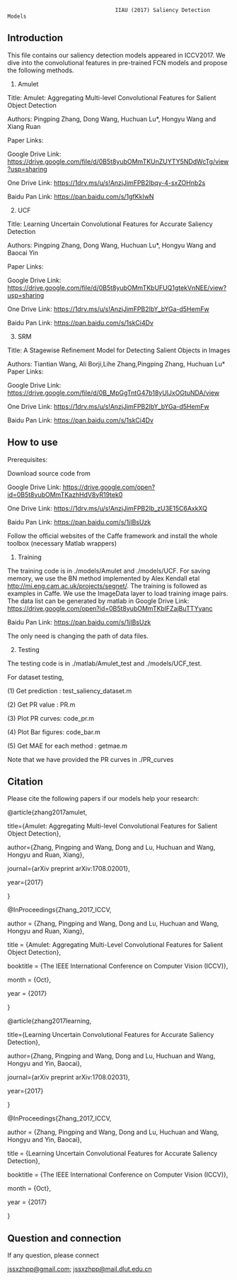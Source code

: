                                       IIAU (2017) Saliency Detection Models
                                      
Introduction
------------------------------------------------------------------------------------------------------------------
This file contains our saliency detection models appeared in ICCV2017. We dive into the convolutional features in pre-trained FCN models and propose the following methods.

1) Amulet

Title: Amulet: Aggregating Multi-level Convolutional Features for Salient Object Detection

Authors: Pingping Zhang, Dong Wang, Huchuan Lu*, Hongyu Wang and Xiang Ruan

Paper Links: 

Google Drive Link: https://drive.google.com/file/d/0B5t8yubOMmTKUnZUYTY5NDdWcTg/view?usp=sharing

One Drive    Link: https://1drv.ms/u/s!AnzjJimFPB2Ibqy-4-sxZOHnb2s

Baidu Pan    Link: https://pan.baidu.com/s/1gfKkIwN

2) UCF

Title: Learning Uncertain Convolutional Features for Accurate Saliency Detection

Authors: Pingping Zhang, Dong Wang, Huchuan Lu*, Hongyu Wang and Baocai Yin

Paper Links: 

Google Drive Link: https://drive.google.com/file/d/0B5t8yubOMmTKbUFUQ1gtekVnNEE/view?usp=sharing

One Drive    Link: https://1drv.ms/u/s!AnzjJimFPB2IbY_bYGa-d5HemFw

Baidu Pan    Link: https://pan.baidu.com/s/1skCi4Dv

3) SRM

Title: A Stagewise Refinement Model for Detecting Salient Objects in Images

Authors: Tiantian Wang, Ali Borji,Lihe Zhang,Pingping Zhang, Huchuan Lu*
Paper Links: 

Google Drive Link: https://drive.google.com/file/d/0B_MpGgTntG47b18yUlJxOGtuNDA/view

One Drive    Link: https://1drv.ms/u/s!AnzjJimFPB2IbY_bYGa-d5HemFw

Baidu Pan    Link: https://pan.baidu.com/s/1skCi4Dv

How to use
--------------------------------------------------------------------------------------------------------------

Prerequisites:

Download source code from  

Google Drive Link: https://drive.google.com/open?id=0B5t8yubOMmTKazhHdV8yR19tek0 

One Drive    Link: https://1drv.ms/u/s!AnzjJimFPB2Ib_zU3E15C6AxkXQ 

Baidu Pan    Link: https://pan.baidu.com/s/1jIBsUzk


Follow the official websites of the Caffe framework and install the whole toolbox (necessary Matlab wrappers)

1) Training

The training code is in ./models/Amulet and ./models/UCF. For saving memory, we use the BN method implemented by Alex Kendall etal http://mi.eng.cam.ac.uk/projects/segnet/. The training is followed as examples in Caffe. 
We use the ImageData layer to load training image pairs. The data list can be generated by matlab in 
Google Drive Link: https://drive.google.com/open?id=0B5t8yubOMmTKblFZajBuTTYyanc

Baidu Pan    Link: https://pan.baidu.com/s/1jIBsUzk

The only need is changing the path of data files.

2) Testing

The testing code is in ./matlab/Amulet_test and ./models/UCF_test.

For dataset testing,

(1) Get prediction : test_saliency_dataset.m

(2) Get PR value : PR.m

(3) Plot PR curves: code_pr.m

(4) Plot Bar figures: code_bar.m

(5) Get MAE for each method : getmae.m

Note that we have provided the PR curves in ./PR_curves

Citation
---------------------------------------------------------------------------------------------------------------------
Please cite the following papers if our models help your research:

@article{zhang2017amulet,

  title={Amulet: Aggregating Multi-level Convolutional Features for Salient Object Detection},
  
  author={Zhang, Pingping and Wang, Dong and Lu, Huchuan and Wang, Hongyu and Ruan, Xiang},
  
  journal={arXiv preprint arXiv:1708.02001},
  
  year={2017}
  
}

@InProceedings{Zhang_2017_ICCV,

author = {Zhang, Pingping and Wang, Dong and Lu, Huchuan and Wang, Hongyu and Ruan, Xiang},

title = {Amulet: Aggregating Multi-Level Convolutional Features for Salient Object Detection},

booktitle = {The IEEE International Conference on Computer Vision (ICCV)},

month = {Oct},

year = {2017}

}

@article{zhang2017learning,

  title={Learning Uncertain Convolutional Features for Accurate Saliency Detection},
  
  author={Zhang, Pingping and Wang, Dong and Lu, Huchuan and Wang, Hongyu and Yin, Baocai},
  
  journal={arXiv preprint arXiv:1708.02031},
  
  year={2017}
  
}

@InProceedings{Zhang_2017_ICCV,

author = {Zhang, Pingping and Wang, Dong and Lu, Huchuan and Wang, Hongyu and Yin, Baocai},

title = {Learning Uncertain Convolutional Features for Accurate Saliency Detection},

booktitle = {The IEEE International Conference on Computer Vision (ICCV)},

month = {Oct},

year = {2017}

}

Question and connection
------------------------------------------------------------------------------------------------------------------
If any question, please connect

jssxzhpp@gmail.com;  jssxzhpp@mail.dlut.edu.cn
